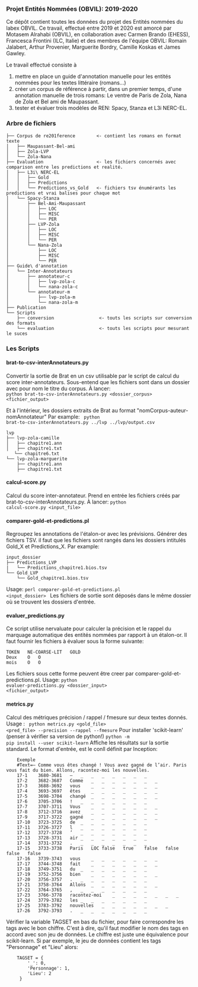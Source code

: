 ### Projet Entités Nommées (OBVIL): 2019-2020
Ce dépôt contient toutes les données du projet des Entités nommées du labex OBVIL.
Ce travail, effectué entre 2019 et 2020 est amorcé par Motasem Alrahabi (OBVIL), en collaboration avec Carmen Brando (EHESS), Francesca Frontini (ILC, Italie) et des membres de l'équipe OBVIL: Romain Jalabert, Arthur Provenier, Marguerite Bordry, Camille Koskas et James Gawley.

Le travail effectué consiste à 
1. mettre en place un guide d'annotation manuelle pour les entités nommées pour les textes littéraire (romans...)
2. créer un corpus de référence à partir, dans un premier temps, d'une annotation manuelle de trois romans: Le ventre de Paris de Zola, Nana de Zola et Bel ami de Maupassant.
3. tester et évaluer trois modèles de REN: Spacy, Stanza et L3i NERC-EL.

### Arbre de fichiers
```
├── Corpus de re201ference        <- contient les romans en format texte
│   ├── Maupassant-Bel-ami
│   ├── Zola-LVP
│   └── Zola-Nana
├── Evaluation                    <- les fichiers concernés avec comparison entre les predictions et realité. 
│   ├── L3i\ NERC-EL
│   │   ├── Gold
│   │   ├── Predictions
│   │   └── Predictions_vs_Gold   <- fichiers tsv énumérants les predictions et vrai balises pour chaque mot
│   └── Spacy-Stanza
│       ├── Bel-Ami-Maupassant
│       │   ├── LOC
│       │   ├── MISC
│       │   └── PER
│       ├── LVP-Zola
│       │   ├── LOC
│       │   ├── MISC
│       │   └── PER
│       └── Nana-Zola
│           ├── LOC
│           ├── MISC
│           └── PER
├── Guide\ d'annotation
│   └── Inter-Annotateurs
│       ├── annotateur-c
│       │   ├── lvp-zola-c
│       │   └── nana-zola-c
│       └── annotateur-m
│           ├── lvp-zola-m
│           └── nana-zola-m
├── Publication
└── Scripts
    ├── conversion                 <- touts les scripts sur conversion des formats
    └── evaluation                 <- touts les scripts pour mesurant le suces
```
### Les Scripts

#### brat-to-csv-interAnnotateurs.py
Convertir la sortie de Brat en un csv utilisable par le script
de calcul du score inter-annotateurs.
Sous-entend que les fichiers sont dans un dossier avec pour nom le titre du corpus.
À lancer: <code> python brat-to-csv-interAnnotateurs.py <dossier_corpus> <fichier_output></code>

Et à l'intérieur, les dossiers extraits de Brat au format "nomCorpus-auteur-nomAnnotateur"
Par example:
<code> python brat-to-csv-interAnnotateurs.py ../lvp ../lvp/output.csv</code>
```
lvp
├── lvp-zola-camille
│   ├── chapitre1.ann
│   ├── chapitre1.txt
   └── chapitre6.txt
└── lvp-zola-marguerite
    ├── chapitre1.ann
    ├── chapitre1.txt
```
#### calcul-score.py
Calcul du score inter-annotateur. Prend en entrée les fichiers créés par brat-to-csv-interAnnotateurs.py.
À lancer: <code>python calcul-score.py <input_file></code>

#### comparer-gold-et-predictions.pl
Regroupez les annotations de l'étalon-or avec les prévisions. Générer des fichiers TSV.
il faut que les fichiers sont rangés dans les dossiers intitulés Gold\_X et Predictions\_X.
Par example:
```
input_dossier
├── Predictions_LVP
|   └── Predictions_chapitre1.bios.tsv
└── Gold_LVP
    └── Gold_chapitre1.bios.tsv
 ```
 Usage: <code>perl comparer-gold-et-predictions.pl <input_dossier> </code>
 Les fichiers de sortie sont déposés dans le même dossier où se trouvent les dossiers d'entrée.

#### evaluer_predictions.py
Ce script utilise nervaluate pour calculer la précision et le rappel
du marquage automatique des entités nommées par rapport à un étalon-or. 
Il faut fournir les fichiers à évaluer sous la forme suivante:
```
TOKEN   NE-COARSE-LIT   GOLD
Deux    O   O
mois    O   O
```
Les fichiers sous cette forme peuvent être creer par comparer-gold-et-predictions.pl.
Usage: <code>python evaluer-predictions.py <dossier_input> <fichier_output></code>

#### metrics.py
Calcul des métriques précision / rappel / fmesure sur deux textes donnés.
Usage : <code> python metrics.py <gold_file> <pred_file> --precision --rappel --fmesure</code>
Pour installer 'scikit-learn' (penser à vérifier sa version de python!)
<code>python -m pip install --user scikit-learn</code>
Affiche les résultats sur la sortie standard.
Le format d'entrée, est le conll définit par Inception:
```    Format WebAnoo TSV 3.x
    Exemple
    #Text=— Comme vous êtes changé ! Vous avez gagné de l’air. Paris vous fait du bien. Allons, racontez-moi les nouvelles.
    17-1	3680-3681	—	_	_	_	_	_	_	_
    17-2	3682-3687	Comme	_	_	_	_	_	_	_
    17-3	3688-3692	vous	_	_	_	_	_	_	_
    17-4	3693-3697	êtes	_	_	_	_	_	_	_
    17-5	3698-3704	changé	_	_	_	_	_	_	_
    17-6	3705-3706	!	_	_	_	_	_	_	_
    17-7	3707-3711	Vous	_	_	_	_	_	_	_
    17-8	3712-3716	avez	_	_	_	_	_	_	_
    17-9	3717-3722	gagné	_	_	_	_	_	_	_
    17-10	3723-3725	de	_	_	_	_	_	_	_
    17-11	3726-3727	l	_	_	_	_	_	_	_
    17-12	3727-3728	’	_	_	_	_	_	_	_
    17-13	3728-3731	air	_	_	_	_	_	_	_
    17-14	3731-3732	.	_	_	_	_	_	_	_
    17-15	3733-3738	Paris	LOC	false	true	false	false	false	false
    17-16	3739-3743	vous	_	_	_	_	_	_	_
    17-17	3744-3748	fait	_	_	_	_	_	_	_
    17-18	3749-3751	du	_	_	_	_	_	_	_
    17-19	3752-3756	bien	_	_	_	_	_	_	_
    17-20	3756-3757	.	_	_	_	_	_	_	_
    17-21	3758-3764	Allons	_	_	_	_	_	_	_
    17-22	3764-3765	,	_	_	_	_	_	_	_
    17-23	3766-3778	racontez-moi	_	_	_	_	_	_	_
    17-24	3779-3782	les	_	_	_	_	_	_	_
    17-25	3783-3792	nouvelles	_	_	_	_	_	_	_
    17-26	3792-3793	.	_	_	_	_	_	_	_
```
Vérifier la variable TAGSET en bas du fichier, pour faire correspondre les tags avec le bon chiffre. C'est à dire, qu'il faut modifier le nom des tags en accord avec son jeu de données.
Le chiffre est juste une équivalence pour scikit-learn.
Si par exemple, le jeu de données contient les tags "Personnage" et "Lieu" alors:
```
    TAGSET = {
        '_': 0,
        'Personnage': 1,
        'Lieu': 2
     }
```


